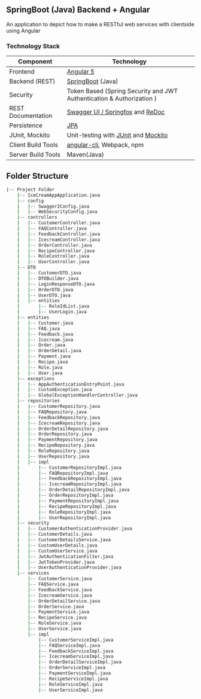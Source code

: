 ## SpringBoot (Java) Backend + Angular 
An application to depict how to make a RESTful web services with clientside using Angular


### Technology Stack
Component         | Technology
---               | ---
Frontend          | [Angular 5](https://github.com/angular/angular)
Backend (REST)    | [SpringBoot](https://projects.spring.io/spring-boot) (Java)
Security          | Token Based (Spring Security and JWT Authentication & Authorization )
REST Documentation| [Swagger UI / Springfox](https://github.com/springfox/springfox) and [ReDoc](https://github.com/Rebilly/ReDoc)
Persistence       | [JPA](https://github.com/spring-projects/spring-data-jpa)
JUnit, Mockito    | Unit-testing with [JUnit](https://github.com/junit-team/junit4) and [Mockito](https://github.com/mockito/mockito)
Client Build Tools| [angular-cli](https://github.com/angular/angular-cli), Webpack, npm
Server Build Tools| Maven(Java)

## Folder Structure
```bash
|-- Project Folder
    |-- IceCreamAppApplication.java
    |-- config
    |   |-- Swagger2Config.java
    |   |-- WebSecurityConfig.java
    |-- controllers
    |   |-- CustomerController.java
    |   |-- FAQController.java
    |   |-- FeedbackController.java
    |   |-- IcecreamController.java
    |   |-- OrderController.java
    |   |-- RecipeController.java
    |   |-- RoleController.java
    |   |-- UserController.java
    |-- DTO
    |   |-- CustomerDTO.java
    |   |-- DTOBuilder.java
    |   |-- LoginResponseDTO.java
    |   |-- OrderDTO.java
    |   |-- UserDTO.java
    |   |-- entities
    |       |-- RoleIdList.java
    |       |-- UserLogin.java
    |-- entities
    |   |-- Customer.java
    |   |-- FAQ.java
    |   |-- Feedback.java
    |   |-- Icecream.java
    |   |-- Order.java
    |   |-- OrderDetail.java
    |   |-- Payment.java
    |   |-- Recipe.java
    |   |-- Role.java
    |   |-- User.java
    |-- exceptions
    |   |-- AppAuthenticationEntryPoint.java
    |   |-- CustomException.java
    |   |-- GlobalExceptionHandlerController.java
    |-- repositories
    |   |-- CustomerRepository.java
    |   |-- FAQRepository.java
    |   |-- FeedbackRepository.java
    |   |-- IcecreamRepository.java
    |   |-- OrderDetailRepository.java
    |   |-- OrderRepository.java
    |   |-- PaymentRepository.java
    |   |-- RecipeRepository.java
    |   |-- RoleRepository.java
    |   |-- UserRepository.java
    |   |-- impl
    |       |-- CustomerRepositoryImpl.java
    |       |-- FAQRepositoryImpl.java
    |       |-- FeedbackRepositoryImpl.java
    |       |-- IcecreamRepositoryImpl.java
    |       |-- OrderDetailRepositoryImpl.java
    |       |-- OrderRepositoryImpl.java
    |       |-- PaymentRepositoryImpl.java
    |       |-- RecipeRepositoryImpl.java
    |       |-- RoleRepositoryImpl.java
    |       |-- UserRepositoryImpl.java
    |-- security
    |   |-- CustomerAuthenticationProvider.java
    |   |-- CustomerDetails.java
    |   |-- CustomerDetailsService.java
    |   |-- CustomUserDetails.java
    |   |-- CustomUserService.java
    |   |-- JwtAuthenticationFilter.java
    |   |-- JwtTokenProvider.java
    |   |-- UserAuthenticationProvider.java
    |-- services
        |-- CustomerService.java
        |-- FAQService.java
        |-- FeedbackService.java
        |-- IcecreamService.java
        |-- OrderDetailService.java
        |-- OrderService.java
        |-- PaymentService.java
        |-- RecipeService.java
        |-- RoleService.java
        |-- UserService.java
        |-- impl
            |-- CustomerServiceImpl.java
            |-- FAQServiceImpl.java
            |-- FeedbackServiceImpl.java
            |-- IcecreamServiceImpl.java
            |-- OrderDetailServiceImpl.java
            |-- OrderServiceImpl.java
            |-- PaymentServiceImpl.java
            |-- RecipeServiceImpl.java
            |-- RoleServiceImpl.java
            |-- UserServiceImpl.java

```
